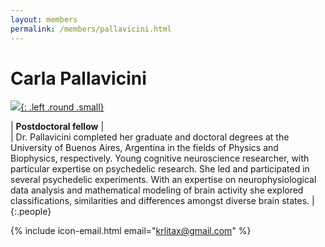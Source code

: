 ```yaml
---
layout: members
permalink: /members/pallavicini.html
---
```

# Carla Pallavicini
[![]({{site.baseurl}}/images/Pallavicini.jpg){: .left .round .small}](/members/pallavicini.html)

| **Postdoctoral fellow** |  
| Dr. Pallavicini completed her graduate and doctoral degrees at the University of Buenos Aires, Argentina in the fields of Physics and Biophysics, respectively. Young cognitive neuroscience researcher, with particular expertise on psychedelic research. She led and participated in several psychedelic experiments. With an expertise on neurophysiological data analysis and mathematical modeling of brain activity she explored classifications, similarities and differences amongst diverse brain states. |  
{:.people} 
<br/> 
<!-- {% include icon-webpage.html link="www.linkedin.com/in/mwilson-link/" %}  -->
{% include icon-email.html email="krlitax@gmail.com" %} 
<!-- {% include icon-webpage.html link="" %}   -->
<!-- {% include icon-googlescholar.html id="" %}   -->
<!-- {% include icon-github.html username="victoris93" %}  -->
<!-- {% include icon-twitter.html username="ei_nimea" %}  -->
